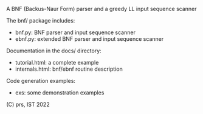 A BNF (Backus-Naur Form) parser and a greedy LL input sequence scanner

The bnf/ package includes:
* bnf.py: BNF parser and input sequence scanner
* ebnf.py: extended BNF parser and input sequence scanner

Documentation in the docs/ directory:
* tutorial.html: a complete example
* internals.html: bnf/ebnf routine description

Code generation examples:
* exs: some demonstration examples

(C) prs, IST 2022
